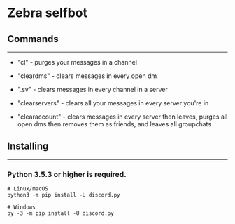 # Zebra selfbot

## Commands
---
* "cl" - purges your messages in a channel

* "cleardms" - clears messages in every open dm

* ".sv" - clears messages in every channel in a server

* "clearservers" - clears all your messages in every server you're in

* "clearaccount" - clears messages in every server then leaves, purges all open dms then removes them as friends, and leaves all groupchats

## Installing
---

### Python 3.5.3 or higher is required. 

    # Linux/macOS
    python3 -m pip install -U discord.py

    # Windows
    py -3 -m pip install -U discord.py